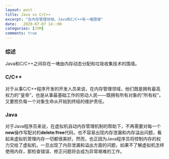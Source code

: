 ```yaml
---
layout: post
title: Java vs C/C++
excerpt: "在内存管理领域，Java和C/C++有一堵围墙"
date:   2020-07-07 14::00
categories: [JVM]
comments: true
---
```


### 综述

Java和C/C++之间存在一堵由内存动态分配和垃圾收集技术的围墙。

### C/C++

对于从事C/C++程序开发的开发人员来说，在内存管理领域，他们既是拥有最高权力的“皇帝”，也是从事最基础工作的劳动人民——既拥有所有对象的“所有权”，又要担负每一个对象生命从开始到终结的维护责任。

### Java

对于Java程序员来说，在虚拟机自动内存管理机制的帮助下，不再需要对每一个**new**操作写配对的**delete**/**free**代码，也不容易出现内存泄漏和内存溢出问题，看起来虚拟机管理内存一切都很美好。然而，也正因为Java程序员将控制内存的权力交给了虚拟机，一旦出现了内存泄漏和溢出方面的问题，如果不了解虚拟机怎样使用内存，那检查错误、修正问题将会成为异常艰难的工作。